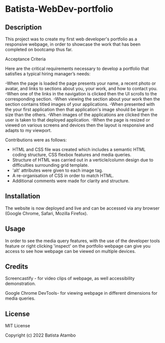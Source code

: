 # Batista-WebDev-portfolio

## Description 

This project was to create my first web developer's portfolio as a responsive webpage, in order to showcase the work that has been completed on bootcamp thus far. 

Acceptance Criteria

Here are the critical requirements necessary to develop a portfolio that satisfies a typical hiring manager’s needs:

-When the page is loaded the page presents your name, a recent photo or avatar, and links to sections about you, your work, and how to contact you.
-When one of the links in the navigation is clicked then the UI scrolls to the corresponding section.
-When viewing the section about your work then the section contains titled images of your applications.
-When presented with the your first application then that application's image should be larger in size than the others.
-When images of the applications are clicked then the user is taken to that deployed application.
-When the page is resized or viewed on various screens and devices then the layout is responsive and adapts to my viewport.

Contributions were as follows: 
- HTML and CSS file was created which includes a semantic HTML coding structure, CSS flexbox features and media queries. 
- Structure of HTML was carried out in a verticle/column design due to difficulties surrounding grid template. 
- 'alt' attributes were given to each image tag.
- A re-organisation of CSS in order to match HTML.
- Additional comments were made for clarity and structure.



## Installation 




The website is now deployed and live and can be accessed via any browser (Google Chrome, Safari, Mozilla Firefox). 




## Usage 


In order to see the media query features, with the use of the developer tools feature or right clicking 'inspect' on the portfolio webpage can give you access to see how webpage can be viewed on multiple devices.




## Credits 

Screencastify - for video clips of webpage, as well accessibility demonstration. 

Google Chrome DevTools- for viewing webpage in different dimensions for media queries. 



## License 

MIT License

Copyright (c) 2022 Batista Atambo